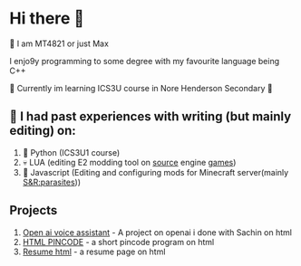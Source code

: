 # Hi there 👋

🧍 I am MT4821 or just Max

I enjo9y programming to some degree with my favourite language being C++ 

📖 Currently im learning ICS3U course in Nore Henderson Secondary 🏫

## 🚩 I had past experiences with writing (but mainly editing) on:
1. 🐍 Python (ICS3U1 course)
2. 💀 LUA (editing E2 modding tool on [source](https://developer.valvesoftware.com/wiki/Valve_Hammer_Editor) engine [games](https://steamcommunity.com/workshop/filedetails/?id=160250458))
3. 🧊 Javascript (Editing and configuring mods for Minecraft server(mainly [S&R:parasites](https://www.curseforge.com/minecraft/modpacks/s-r-p-plus)))


## Projects
1. [Open ai voice assistant](https://github.com/MT4821/openai-html) - A project on openai i done with Sachin on html
2. [HTML PINCODE](https://github.com/MT4821/hmtl-pincode) - a short pincode program on html
3. [Resume html](https://github.com/MT4821/resume) - a resume page on html
